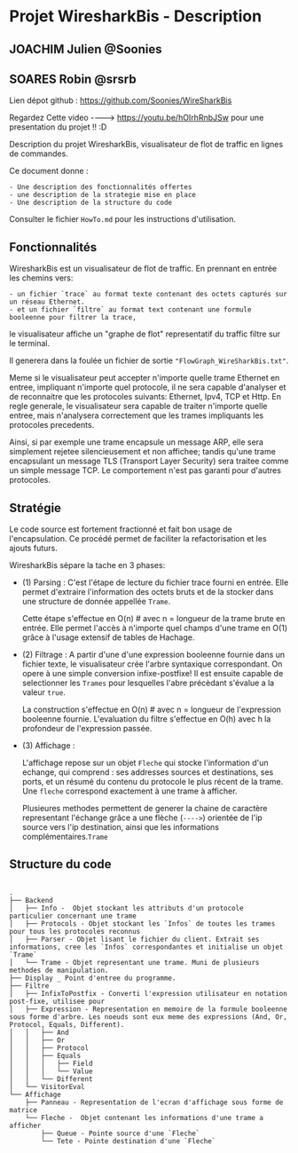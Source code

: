 # Projet WiresharkBis - Description 
## JOACHIM  Julien @Soonies
## SOARES Robin @srsrb

Lien dépot github : https://github.com/Soonies/WireSharkBis

Regardez Cette video ----> https://youtu.be/hOIrhRnbJSw pour une presentation du projet !! :D

Description du projet WiresharkBis, visualisateur de flot de traffic en lignes de commandes.

Ce document donne :

    - Une description des fonctionnalités offertes
    - une description de la strategie mise en place
    - Une description de la structure du code

Consulter le fichier `HowTo.md` pour les instructions d'utilisation.

## Fonctionnalités
WiresharkBis est un visualisateur de flot de traffic. En prennant en entrée les chemins vers:

    - un fichier `trace` au format texte contenant des octets capturés sur un réseau Ethernet.
    - et un fichier `filtre` au format text contenant une formule booleenne pour filtrer la trace,

le visualisateur affiche un "graphe de flot" representatif du traffic filtre sur le terminal. 

Il generera dans la foulée un fichier de sortie `"FlowGraph_WireSharkBis.txt"`.

Meme si le visualisateur peut accepter n'importe quelle trame Ethernet en entree, impliquant n'importe quel protocole, il ne sera capable d'analyser et de reconnaitre que les protocoles suivants: Ethernet, Ipv4, TCP et Http. 
En regle generale, le visualisateur sera capable de traiter n'importe quelle entree, mais n'analysera correctement que les trames impliquants les protocoles precedents.

Ainsi, si par exemple une trame encapsule un message ARP, elle sera simplement rejetee silencieusement et non affichee; tandis qu'une trame encapsulant un message TLS (Transport Layer Security) sera traitee comme un simple message TCP. Le comportement n'est pas garanti pour d'autres protocoles.

## Stratégie 
Le code source est fortement fractionné et fait bon usage de l'encapsulation. Ce procédé permet de faciliter la refactorisation et les ajouts futurs.

WiresharkBis sépare la tache en 3 phases:

   - (1) Parsing :
        C'est l'étape de lecture du fichier trace fourni en entrée. Elle permet d'extraire l'information des octets bruts et de la stocker dans une structure de donnée appellée `Trame`. 

        Cette étape s'effectue en O(n) # avec n = longueur de la trame brute en entrée.
        Elle permet l'accès à n'importe quel champs d'une trame en O(1) grâce à l'usage extensif de tables de Hachage. 

   - (2) Filtrage : 
        A partir d'une d'une expression booleenne fournie dans un fichier texte, le visualisateur crée l'arbre syntaxique correspondant. On opere à une simple conversion infixe-postfixe! Il est ensuite capable de selectionner les ``Trames`` pour lesquelles l'abre précèdant s'évalue a la valeur `true`.

        La construction s'effectue en O(n) # avec n = longueur de l'expression booleenne fournie.
        L'evaluation du filtre s'effectue en O(h) avec h la profondeur de l'expression passée.
        

   - (3) Affichage : 

        L'affichage repose sur un objet `Fleche` qui stocke l'information d'un echange, qui comprend : ses addresses sources et destinations, ses ports, et un résumé du contenu du protocole le plus récent de la trame. Une `fleche` correspond exactement à une trame à afficher.

        Plusieures methodes permettent de generer la chaine de caractère representant l'échange grâce a une flèche (`---->`) orientée de l'ip source vers l'ip destination, ainsi que les informations complémentaires.``Trame``



## Structure du code

```

.
├── Backend
│   ├── Info -  Objet stockant les attributs d'un protocole particulier concernant une trame
│   ├── Protocols - Objet stockant les `Infos` de toutes les trames pour tous les protocoles reconnus
│   ├── Parser - Objet lisant le fichier du client. Extrait ses informations, cree les `Infos` correspondantes et initialise un objet `Trame`
│   └── Trame - Objet representant une trame. Muni de plusieurs methodes de manipulation.
├── Display _ Point d'entree du programme.
├── Filtre
│   ├── InfixToPostfix - Converti l'expression utilisateur en notation post-fixe, utilisee pour
│   ├── Expression - Representation en memoire de la formule booleenne sous forme d'arbre. Les noeuds sont eux meme des expressions (And, Or, Protocol, Equals, Different).
│   │   ├── And
│   │   ├── Or
│   │   ├── Protocol
│   │   ├── Equals
│   │   │   ├── Field
│   │   │   └── Value
│   │   └── Different
│   └── VisitorEval
└── Affichage
    ├── Panneau - Representation de l'ecran d'affichage sous forme de matrice
    └── Fleche -  Objet contenant les informations d'une trame a afficher
        ├── Queue - Pointe source d'une `Fleche`
        └── Tete - Pointe destination d'une `Fleche`

```


